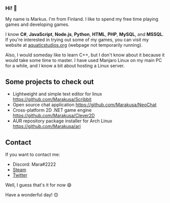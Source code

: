 ### Hi! 👋

My name is Markus. I'm from Finland. I like to spend my free time playing games and developing games.

I know **C#**, **JavaScript**, **Node.js**, **Python**, **HTML**, **PHP**, **MySQL**, and **MSSQL**. If you're interested in trying out some of my games, you can visit my website at [aquaticstudios.org](https://aquaticstudios.org) (webpage not temporarily running).

Also, I would someday like to learn C++, but I don't know about it because it would take some time to master.
I have used Manjaro Linux on my main PC for a while, and I know a bit about hosting a Linux server.

## Some projects to check out
- Lightweight and simple text editor for linux https://github.com/Marakusa/Scribbit
- Open source chat application https://github.com/Marakusa/NeoChat
- Cross-platform 2D .NET game engine https://github.com/Marakusa/Clever2D
- AUR repository package installer for Arch Linux https://github.com/Marakusa/ari

## Contact
If you want to contact me:
- Discord: Mara#2222
- [Steam](https://steamcommunity.com/id/Marakusa/)
- [Twitter](https://twitter.com/Marakusa_)


Well, I guess that's it for now 😄

Have a wonderful day! 😊
